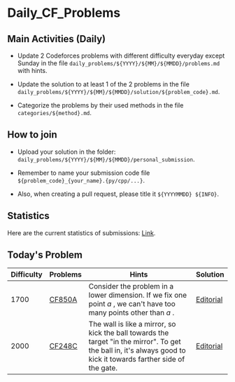 # Daily_CF_Problems

## Main Activities (Daily)

- Update 2 Codeforces problems with different difficulty everyday except Sunday in the file `daily_problems/${YYYY}/${MM}/${MMDD}/problems.md` with hints.

- Update the solution to at least 1 of the 2 problems in the file `daily_problems/${YYYY}/${MM}/${MMDD}/solution/${problem_code}.md`.

- Categorize the problems by their used methods in the file `categories/${method}.md`.

## How to join

- Upload your solution in the folder: `daily_problems/${YYYY}/${MM}/${MMDD}/personal_submission`.

- Remember to name your submission code file `${problem_code}_{your_name}.{py/cpp/...}`.

- Also, when creating a pull request, please title it `${YYYYMMDD} ${INFO}`.

## Statistics

Here are the current statistics of submissions: [Link](https://yawn-sean.github.io/Daily_CF_Problems/#).

## Today's Problem

| Difficulty | Problems | Hints | Solution |
| -------- | -------- | -------- | -------- |
| 1700 | [CF850A](https://codeforces.com/problemset/problem/850/A) | Consider the problem in a lower dimension. If we fix one point $a$ , we can't have too many points other than $a$ . | [Editorial](https://github.com/Yawn-Sean/Daily_CF_Problems/blob/main/daily_problems/2024/08/0829/solution/cf850a.md) |
| 2000 | [CF248C](https://codeforces.com/problemset/problem/248/C) | The wall is like a mirror, so kick the ball towards the target "in the mirror". To get the ball in, it's always good to kick it towards farther side of the gate. | [Editorial](https://github.com/Yawn-Sean/Daily_CF_Problems/blob/main/daily_problems/2024/08/0829/solution/cf248c.md) |